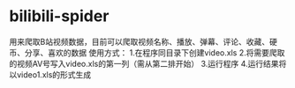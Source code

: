 # bilibili-spider
用来爬取B站视频数据，目前可以爬取视频名称、播放、弹幕、评论、收藏、硬币、分享、喜欢的数据
使用方式：
1.在程序同目录下创建video.xls
2.将需要爬取的视频AV号写入video.xls的第一列（需从第二排开始）
3.运行程序
4.运行结果将以video1.xls的形式生成
